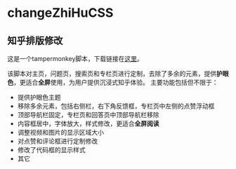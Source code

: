 # changeZhiHuCSS
## 知乎排版修改

这是一个tampermonkey脚本，下载链接在[这里](https://greasyfork.org/zh-CN/scripts/389418-知乎排版修改)。

该脚本对主页，问题页，搜索页和专栏页进行定制，去除了多余的元素，提供**护眼色**，更适合**全屏**使用，为用户提供沉浸式知乎体验。
主要功能包括但不限于：
* 提供护眼色主题
* 移除多余元素，包括右侧栏，右下角反馈框，专栏页中左侧的点赞浮动框
* 顶部导航栏固定，专栏页和回答页中顶部导航栏移除
* 内容框居中，字体放大，样式修改，更适合**全屏阅读**
* 调整视频和图片的显示区域大小
* 对点赞和评论框进行定制修改
* 修改了代码框的显示样式
* 其它
